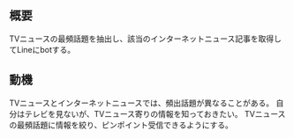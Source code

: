 ## 概要
TVニュースの最頻話題を抽出し、該当のインターネットニュース記事を取得してLineにbotする。

## 動機
TVニュースとインターネットニュースでは、頻出話題が異なることがある。
自分はテレビを見ないが、TVニュース寄りの情報を知っておきたい。
TVニュースの最頻話題に情報を絞り、ピンポイント受信できるようにする。
